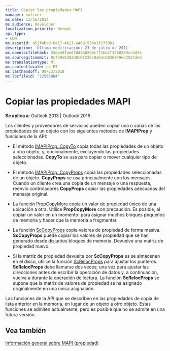 ```yaml
---
title: Copiar las propiedades MAPI
manager: soliver
ms.date: 11/16/2014
ms.audience: Developer
localization_priority: Normal
api_type:
- COM
ms.assetid: a52f4bcd-6e17-4623-a469-53be1f2758b1
description: 'Última modificación: 23 de julio de 2011'
ms.openlocfilehash: 556ea9faedf0d9a02b0cff1bb2f1750289cc4d1e
ms.sourcegitcommit: 0cf39e5382b8c6f236c8a63c6036849ed3527ded
ms.translationtype: MT
ms.contentlocale: es-ES
ms.lasthandoff: 08/23/2018
ms.locfileid: "22565084"
---
```

# <a name="copying-mapi-properties"></a>Copiar las propiedades MAPI

  
  
**Se aplica a**: Outlook 2013 | Outlook 2016 
  
Los clientes y proveedores de servicios pueden copiar una o varias de las propiedades de un objeto con los siguientes métodos de **IMAPIProp** y funciones de la API: 
  
- El método [IMAPIProp::CopyTo](imapiprop-copyto.md) copia todas las propiedades de un objeto a otro objeto, y, opcionalmente, excluyendo las propiedades seleccionadas. **CopyTo** se usa para copiar o mover cualquier tipo de objeto. 
    
- El método [IMAPIProp::CopyProps](imapiprop-copyprops.md) copia las propiedades seleccionadas de un objeto. **CopyProps** se usa principalmente con los mensajes. Cuando un cliente crea una copia de un mensaje o una respuesta, reenvío controladores **CopyProps** copiar las propiedades adecuadas del mensaje original. 
    
- La función [PropCopyMore](propcopymore.md) copia un valor de propiedad único de una ubicación a otra. Utilice **PropCopyMore** con precaución. Es posible, al copiar un valor en un momento: para asignar muchos bloques pequeños de memoria y hacer que la memoria a fragmentar. 
    
- La función [ScCopyProps](sccopyprops.md) copia valores de propiedad de forma masiva. **ScCopyProps** puede copiar los valores de propiedad que se han generado desde disjuntos bloques de memoria. Devuelve una matriz de propiedad nuevo. 
    
- Si la matriz de propiedad devuelta por **ScCopyProps** es se almacenen en el disco, utilice la función [ScRelocProps](screlocprops.md) para ajustar los punteros. **ScRelocProps** debe llamarse dos veces; una vez para ajustar las direcciones antes de escribir la operación de datos y, a continuación, vuelva a durante la operación de lectura. La función **ScRelocProps** se supone que la matriz de valores de propiedad se ha asignado originalmente en una única asignación. 
    
Las funciones de la API que se describen en las propiedades de copia de lista anterior en la memoria, en lugar de un objeto a otro objeto. Estas funciones se admiten actualmente, pero es posible que no se admite en una futura versión.
  
## <a name="see-also"></a>Vea también



[Información general sobre MAPI (propiedad)](mapi-property-overview.md)

